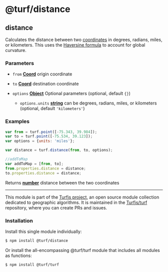 # @turf/distance

<!-- Generated by documentation.js. Update this documentation by updating the source code. -->

## distance

Calculates the distance between two [coordinates][1] in degrees, radians, miles, or kilometers.
This uses the [Haversine formula][2] to account for global curvature.

### Parameters

*   `from` **[Coord][1]** origin coordinate
*   `to` **[Coord][1]** destination coordinate
*   `options` **[Object][3]** Optional parameters (optional, default `{}`)

    *   `options.units` **[string][4]** can be degrees, radians, miles, or kilometers (optional, default `'kilometers'`)

### Examples

```javascript
var from = turf.point([-75.343, 39.984]);
var to = turf.point([-75.534, 39.123]);
var options = {units: 'miles'};

var distance = turf.distance(from, to, options);

//addToMap
var addToMap = [from, to];
from.properties.distance = distance;
to.properties.distance = distance;
```

Returns **[number][5]** distance between the two coordinates

[1]: https://tools.ietf.org/html/rfc7946#section-3.1.1

[2]: http://en.wikipedia.org/wiki/Haversine_formula

[3]: https://developer.mozilla.org/docs/Web/JavaScript/Reference/Global_Objects/Object

[4]: https://developer.mozilla.org/docs/Web/JavaScript/Reference/Global_Objects/String

[5]: https://developer.mozilla.org/docs/Web/JavaScript/Reference/Global_Objects/Number

<!-- This file is automatically generated. Please don't edit it directly. If you find an error, edit the source file of the module in question (likely index.js or index.ts), and re-run "yarn docs" from the root of the turf project. -->

---

This module is part of the [Turfjs project](https://turfjs.org/), an open source module collection dedicated to geographic algorithms. It is maintained in the [Turfjs/turf](https://github.com/Turfjs/turf) repository, where you can create PRs and issues.

### Installation

Install this single module individually:

```sh
$ npm install @turf/distance
```

Or install the all-encompassing @turf/turf module that includes all modules as functions:

```sh
$ npm install @turf/turf
```
